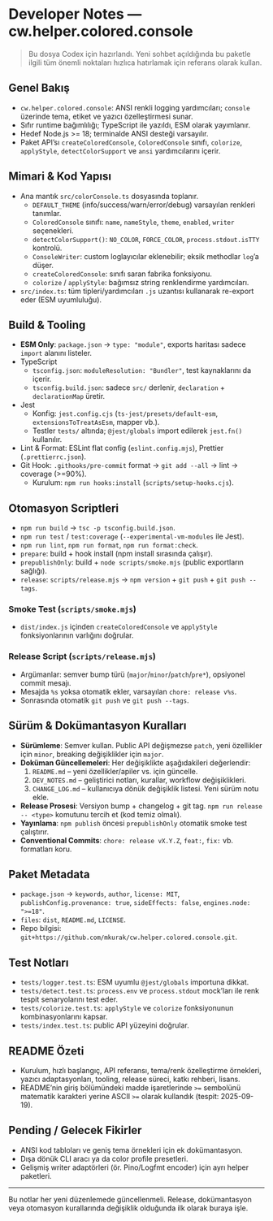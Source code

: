 # Developer Notes — cw.helper.colored.console

> Bu dosya Codex için hazırlandı. Yeni sohbet açıldığında bu paketle ilgili tüm önemli noktaları hızlıca hatırlamak için referans olarak kullan.

## Genel Bakış
- `cw.helper.colored.console`: ANSI renkli logging yardımcıları; `console` üzerinde tema, etiket ve yazıcı özelleştirmesi sunar.
- Sıfır runtime bağımlılığı; TypeScript ile yazıldı, ESM olarak yayımlanır.
- Hedef Node.js >= 18; terminalde ANSI desteği varsayılır.
- Paket API’sı `createColoredConsole`, `ColoredConsole` sınıfı, `colorize`, `applyStyle`, `detectColorSupport` ve `ansi` yardımcılarını içerir.

## Mimari & Kod Yapısı
- Ana mantık `src/colorConsole.ts` dosyasında toplanır.
  - `DEFAULT_THEME` (info/success/warn/error/debug) varsayılan renkleri tanımlar.
  - `ColoredConsole` sınıfı: `name`, `nameStyle`, `theme`, `enabled`, `writer` seçenekleri.
  - `detectColorSupport()`: `NO_COLOR`, `FORCE_COLOR`, `process.stdout.isTTY` kontrolü.
  - `ConsoleWriter`: custom loglayıcılar eklenebilir; eksik methodlar `log`’a düşer.
  - `createColoredConsole`: sınıfı saran fabrika fonksiyonu.
  - `colorize` / `applyStyle`: bağımsız string renklendirme yardımcıları.
- `src/index.ts`: tüm tipleri/yardımcıları `.js` uzantısı kullanarak re-export eder (ESM uyumluluğu).

## Build & Tooling
- **ESM Only**: `package.json` → `type: "module"`, exports haritası sadece `import` alanını listeler.
- TypeScript
  - `tsconfig.json`: `moduleResolution: "Bundler"`, test kaynaklarını da içerir.
  - `tsconfig.build.json`: sadece `src/` derlenir, `declaration` + `declarationMap` üretir.
- Jest
  - Konfig: `jest.config.cjs` (`ts-jest/presets/default-esm`, `extensionsToTreatAsEsm`, mapper vb.).
  - Testler `tests/` altında; `@jest/globals` import edilerek `jest.fn()` kullanılır.
- Lint & Format: ESLint flat config (`eslint.config.mjs`), Prettier (`.prettierrc.json`).
- Git Hook: `.githooks/pre-commit` format → `git add --all` → lint → coverage (>=90%).
  - Kurulum: `npm run hooks:install` (`scripts/setup-hooks.cjs`).

## Otomasyon Scriptleri
- `npm run build` → `tsc -p tsconfig.build.json`.
- `npm run test` / `test:coverage` (`--experimental-vm-modules` ile Jest).
- `npm run lint`, `npm run format`, `npm run format:check`.
- `prepare`: build + hook install (npm install sırasında çalışır).
- `prepublishOnly`: build + `node scripts/smoke.mjs` (public exportların sağlığı).
- `release`: `scripts/release.mjs` → `npm version` + `git push` + `git push --tags`.

### Smoke Test (`scripts/smoke.mjs`)
- `dist/index.js` içinden `createColoredConsole` ve `applyStyle` fonksiyonlarının varlığını doğrular.

### Release Script (`scripts/release.mjs`)
- Argümanlar: semver bump türü (`major`/`minor`/`patch`/`pre*`), opsiyonel commit mesajı.
- Mesajda `%s` yoksa otomatik ekler, varsayılan `chore: release v%s`.
- Sonrasında otomatik `git push` ve `git push --tags`.

## Sürüm & Dokümantasyon Kuralları
- **Sürümleme**: Semver kullan. Public API değişmezse `patch`, yeni özellikler için `minor`, breaking değişiklikler için `major`.
- **Doküman Güncellemeleri**: Her değişiklikte aşağıdakileri değerlendir:
  1. `README.md` – yeni özellikler/apiler vs. için güncelle.
  2. `DEV_NOTES.md` – geliştirici notları, kurallar, workflow değişiklikleri.
  3. `CHANGE_LOG.md` – kullanıcıya dönük değişiklik listesi. Yeni sürüm notu ekle.
- **Release Prosesi**: Versiyon bump + changelog + git tag. `npm run release -- <type>` komutunu tercih et (kod temiz olmalı).
- **Yayınlama**: `npm publish` öncesi `prepublishOnly` otomatik smoke test çalıştırır.
- **Conventional Commits**: `chore: release vX.Y.Z`, `feat:`, `fix:` vb. formatları koru.

## Paket Metadata
- `package.json` → `keywords`, `author`, `license: MIT`, `publishConfig.provenance: true`, `sideEffects: false`, `engines.node: ">=18"`.
- `files`: `dist`, `README.md`, `LICENSE`.
- Repo bilgisi: `git+https://github.com/mkurak/cw.helper.colored.console.git`.

## Test Notları
- `tests/logger.test.ts`: ESM uyumlu `@jest/globals` importuna dikkat.
- `tests/detect.test.ts`: `process.env` ve `process.stdout` mock’ları ile renk tespit senaryolarını test eder.
- `tests/colorize.test.ts`: `applyStyle` ve `colorize` fonksiyonunun kombinasyonlarını kapsar.
- `tests/index.test.ts`: public API yüzeyini doğrular.

## README Özeti
- Kurulum, hızlı başlangıç, API referansı, tema/renk özelleştirme örnekleri, yazıcı adaptasyonları, tooling, release süreci, katkı rehberi, lisans.
- README’nin giriş bölümündeki madde işaretlerinde `>=` sembolünü matematik karakteri yerine ASCII `>=` olarak kullandık (tespit: 2025-09-19).

## Pending / Gelecek Fikirler
- ANSI kod tabloları ve geniş tema örnekleri için ek dokümantasyon.
- Dışa dönük CLI aracı ya da color profile presetleri.
- Gelişmiş writer adaptörleri (ör. Pino/Logfmt encoder) için ayrı helper paketleri.

---
Bu notlar her yeni düzenlemede güncellenmeli. Release, dokümantasyon veya otomasyon kurallarında değişiklik olduğunda ilk olarak buraya işle.
